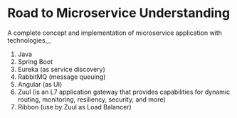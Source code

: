 # Road to Microservice Understanding
A complete concept and implementation of microservice application with technologies__ 
1. Java
2. Spring Boot
3. Eureka (as service discovery)
4. RabbitMQ (message queuing)
5. Angular (as UI)
6. Zuul (is an L7 application gateway that provides capabilities for dynamic routing, monitoring, resiliency, security, and more)
7. Ribbon (use by  Zuul as Load Balancer)

